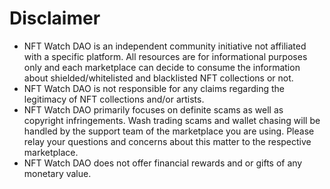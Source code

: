 # Disclaimer

-  NFT Watch DAO is an independent community initiative not affiliated with a specific platform. All resources are for informational purposes only and each marketplace can decide to consume the information about shielded/whitelisted and blacklisted NFT collections or not.
- NFT Watch DAO is not responsible for any claims regarding the legitimacy of NFT collections and/or artists.
- NFT Watch DAO primarily focuses on definite scams as well as copyright infringements. Wash trading scams and wallet chasing will be handled by the support team of the marketplace you are using. Please relay your questions and concerns about this matter to the respective marketplace.
- NFT Watch DAO does not offer financial rewards and or gifts of any monetary value.